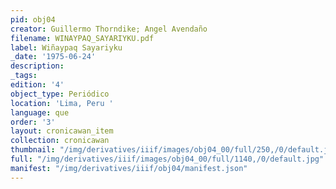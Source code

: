 ```yaml
---
pid: obj04
creator: Guillermo Thorndike; Angel Avendaño
filename: WINAYPAQ_SAYARIYKU.pdf
label: Wiñaypaq Sayariyku
_date: '1975-06-24'
description:
_tags:
edition: '4'
object_type: Periódico
location: 'Lima, Peru '
language: que
order: '3'
layout: cronicawan_item
collection: cronicawan
thumbnail: "/img/derivatives/iiif/images/obj04_00/full/250,/0/default.jpg"
full: "/img/derivatives/iiif/images/obj04_00/full/1140,/0/default.jpg"
manifest: "/img/derivatives/iiif/obj04/manifest.json"
---
```

